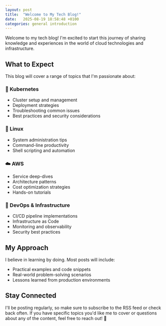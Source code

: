 ```yaml
---
layout: post
title:  "Welcome to My Tech Blog!"
date:   2025-08-19 18:58:48 +0100
categories: general introduction
---
```


Welcome to my tech blog! I'm excited to start this journey of sharing knowledge and experiences in the world of cloud technologies and infrastructure.

## What to Expect

This blog will cover a range of topics that I'm passionate about:

### 🚢 Kubernetes
- Cluster setup and management
- Deployment strategies
- Troubleshooting common issues
- Best practices and security considerations

### 🐧 Linux
- System administration tips
- Command-line productivity
- Shell scripting and automation

### ☁️ AWS
- Service deep-dives
- Architecture patterns
- Cost optimization strategies
- Hands-on tutorials

### 🔧 DevOps & Infrastructure
- CI/CD pipeline implementations
- Infrastructure as Code
- Monitoring and observability
- Security best practices

## My Approach

I believe in learning by doing. Most posts will include:
- Practical examples and code snippets
- Real-world problem-solving scenarios
- Lessons learned from production environments

## Stay Connected

I'll be posting regularly, so make sure to subscribe to the RSS feed or check back often. If you have specific topics you'd like me to cover or questions about any of the content, feel free to reach out! 🚀
